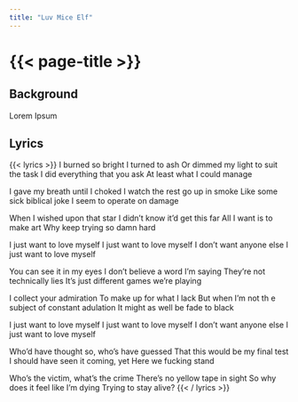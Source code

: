 ```yaml
---
title: "Luv Mice Elf"
---
```

# {{< page-title >}}

## Background
Lorem Ipsum

## Lyrics
{{< lyrics >}}
I burned so bright I turned to ash
Or dimmed my light to suit the task
I did everything that you ask
At least what I could manage 

I gave my breath until I choked
I watch the rest go up in smoke
Like some sick biblical joke
I seem to operate on damage

When I wished upon that star
I didn’t know it’d get this far
All I want is to make art
Why keep trying so damn hard

I just want to love myself
I just want to love myself
I don’t want anyone else
I just want to love myself

You can see it in my eyes
I don’t believe a word I’m saying
They’re not technically lies
It’s just different games we’re playing

I collect your admiration
To make up for what I lack
But when I’m not th e subject of constant adulation
It might as well be fade to black

I just want to love myself
I just want to love myself 
I don’t want anyone else
I just want to love myself 

Who’d have thought so, who’s have guessed 
That this would be my final test 
I should have seen it coming, yet
Here we fucking stand

Who’s the victim, what’s the crime
There’s no yellow tape in sight
So why does it feel like I’m dying
Trying to stay alive?
{{< / lyrics >}}
